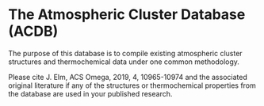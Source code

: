 # The Atmospheric Cluster Database (ACDB)

The purpose of this database is to compile existing atmospheric cluster structures and thermochemical data under one common methodology. 

Please cite J. Elm, ACS Omega, 2019, 4, 10965-10974 and the associated original literature if any of the structures or thermochemical properties from the database are used in your published research.
